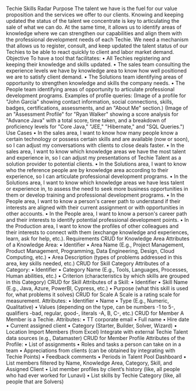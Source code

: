Techie Skills Radar
Purpose
The talent we have is the fuel for our value proposition and the services we offer to our clients. Knowing and keeping updated the status of the talent we concentrate is key to articulating the sale of what we can do. At the same time, it allows us to identify areas of knowledge where we can strengthen our capabilities and align them with the professional development needs of each Techie. We need a mechanism that allows us to register, consult, and keep updated the talent status of our Techies to be able to react quickly to client and labor market demand.
Objective
To have a tool that facilitates:
•	All Techies registering and keeping their knowledge and skills updated.
•	The sales team consulting the experience levels we have by knowledge area to know how well positioned we are to satisfy client demand.
•	The Solutions team identifying areas of opportunity to strengthen knowledge and skills the company needs.
•	The People team identifying areas of opportunity to articulate professional development programs.
Examples of profile queries:
(Image of a profile for "John Garcia" showing contact information, social connections, skills, badges, certifications, assessments, and an "About Me" section.)
(Image of an "Assessment Profile" for "Ryan Walker" showing a score analysis for "Advance Java" with a total score, time taken, and a breakdown of proficiency levels for "Core Java," "JEE," "Hibernate," and "SQL Queries.")
Use Cases
•	In the sales area, I want to know how many people know a certain technology or possess certain skills and are available (now or soon), so I can adjust my conversations with clients to close deals faster.
•	In the sales area, I want to know which knowledge areas we have the most talent and experience in, so I can adjust my presentations of Techie Talent as a solution provider to potential clients.
•	In the Solutions area, I want to know who the reference people are by knowledge area according to their experience, so I can articulate professional development programs.
•	In the Solutions area, I want to know which knowledge areas we have less talent or experience in, to assess the need to seek more business opportunities in them or develop training and professional development programs.
•	In the People area, I want to know a person's career path to understand if their interests are aligned with their current assignment or with opportunities in other accounts.
•	In the People area, I want to know a person's career path and their interests to identify potential professional development points.
•	In the Production area, I want to know the profiles of other colleagues and their interests to connect with them (exchange knowledge and experiences, learn, ask for help, etc.).
Requirements
CRUD for Knowledge Area
Attributes of a Knowledge Area:
•	Identifier
•	Area Name (E.g., Project Management, Product Management, Programming, Data Engineering, Design, Cloud Computing, etc.)
•	Area Description (types of problems addressed in this area, key skills needed, etc.)
CRUD for Skill Category
Attributes of a Category:
•	Identifier
•	Category Name (E.g., Tools, Languages, Processes, Human abilities, etc.) 
•	Criterion (characteristics by which skills are grouped in this Category) 
CRUD for Skill
Attributes of a Skill:
•	Identifier
•	Skill Name (E.g., Java, Azure, PowerBI, Cypress, etc.)
•	Purpose (what this skill is used for, what problems it solves)
CRUD for Scale
A Scale is a rating scale for measurement.
Attributes:
•	Identifier
•	Name
•	Type (E.g., Numeric, Qualitative) 
•	Values (depending on the type, can be numbers -1 to 5-, qualifiers -bad, regular, good-, literals -A, B, C-, etc.) 
CRUD for Member
A Member is a Techie.
Attributes:
•	TT corporate email
•	Full name
•	Hire date
•	Current assigned client
•	Category (Starter, Builder, Solver, Wizard)
•	Location
Import Members (from Excel)
Integrate with external Techie Talent data sources (e.g., Datamaster)
CRUD for Member Profile
Attributes of the Profile:
•	List of assignments 
•	Roles and tasks a person can take on in a team 
•	Appreciations from clients (can be obtained by integrating with Techie Points) 
•	Feedback comments 
•	Periods in Talent Pool 
Dashboard
•	List members filtered by Name, Knowledge Area, Category, Skill, and Assigned Client
•	List member profiles by client’s history (like, all people who had ever worked for Lunavi)
•	List skills by Techie Category (like, all people that are Solvers)

